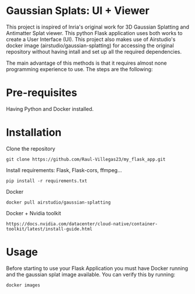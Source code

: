 
# Gaussian Splats: UI + Viewer

This project is inspired of Inria's original work for 3D Gaussian Splatting and Antimatter Splat viewer. This python Flask application uses both works to create a User Interface (UI). This project also makes use of Airstudio's docker image (airstudio/gaussian-splatting) for accessing the original repository without having intall and set up all the required dependencies.

The main advantage of this methods is that it requires almost none programming experience to use. The steps are the following:

# Pre-requisites
Having Python and Docker installed.

# Installation
Clone the repository
```shell
git clone https://github.com/Raul-Villegas23/my_flask_app.git
```
Install requirements: Flask, Flask-cors, ffmpeg...
```shell
pip install -r requirements.txt
```
Docker
```shell
docker pull airstudio/gaussian-splatting
```
Docker + Nvidia toolkit
```shell
https://docs.nvidia.com/datacenter/cloud-native/container-toolkit/latest/install-guide.html
```

# Usage
Before starting to use your Flask Application you must have Docker running and the gaussian splat image available. You can verify this by running:
```shell
docker images
```

